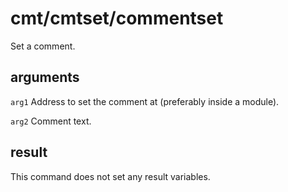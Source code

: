 # cmt/cmtset/commentset

Set a comment.

## arguments

`arg1` Address to set the comment at (preferably inside a module).

`arg2` Comment text.

## result

This command does not set any result variables.
